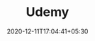 ---
title: "Udemy"
date: 2020-12-11T17:04:41+05:30
description: Welcome to edX Where You Come to Learn Whether you want to explore a new interest, advance your career, or break into a new field, edX is the trusted platform for high-quality, online education from the world's top institutions. Access 2000 free online courses from 140 leading institutions worldwide. Gain new skills and earn a certificate of completion. Join today.
weight: 3
link: https://www.udemy.com/
repo: https://www.udemy.com/
pinned: true
thumb: learn/udemy.svg
---
